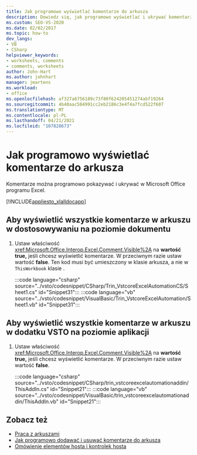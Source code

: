 ```yaml
---
title: Jak programowo wyświetlać komentarze do arkusza
description: Dowiedz się, jak programowo wyświetlać i ukrywać komentarze w arkuszu programu Microsoft Excel na poziomie dokumentu lub aplikacji.
ms.custom: SEO-VS-2020
ms.date: 02/02/2017
ms.topic: how-to
dev_langs:
- VB
- CSharp
helpviewer_keywords:
- worksheets, comments
- comments, worksheets
author: John-Hart
ms.author: johnhart
manager: jmartens
ms.workload:
- office
ms.openlocfilehash: af327a6756189c73f80f624205451274abf19264
ms.sourcegitcommit: 4b40aac584991cc2eb2186c3e4f4a7fcd522f607
ms.translationtype: MT
ms.contentlocale: pl-PL
ms.lasthandoff: 04/21/2021
ms.locfileid: "107828673"
---
```

# <a name="how-to-programmatically-display-worksheet-comments"></a>Jak programowo wyświetlać komentarze do arkusza
  Komentarze można programowo pokazywać i ukrywać w Microsoft Office programu Excel.

 [!INCLUDE[appliesto_xlalldocapp](../vsto/includes/appliesto-xlalldocapp-md.md)]

## <a name="to-display-all-comments-on-a-worksheet-in-a-document-level-customization"></a>Aby wyświetlić wszystkie komentarze w arkuszu w dostosowywaniu na poziomie dokumentu

1. Ustaw właściwość <xref:Microsoft.Office.Interop.Excel.Comment.Visible%2A> na **wartość true,** jeśli chcesz wyświetlić komentarze. W przeciwnym razie ustaw wartość **false**. Ten kod musi być umieszczony w klasie arkusza, a nie w `ThisWorkbook` klasie .

     :::code language="csharp" source="../vsto/codesnippet/CSharp/Trin_VstcoreExcelAutomationCS/Sheet1.cs" id="Snippet31":::
     :::code language="vb" source="../vsto/codesnippet/VisualBasic/Trin_VstcoreExcelAutomation/Sheet1.vb" id="Snippet31":::

## <a name="to-display-all-comments-on-a-worksheet-in-an-application-level-vsto-add-in"></a>Aby wyświetlić wszystkie komentarze w arkuszu w dodatku VSTO na poziomie aplikacji

1. Ustaw właściwość <xref:Microsoft.Office.Interop.Excel.Comment.Visible%2A> na **wartość true,** jeśli chcesz wyświetlić komentarze. W przeciwnym razie ustaw wartość **false**.

     :::code language="csharp" source="../vsto/codesnippet/CSharp/trin_vstcoreexcelautomationaddin/ThisAddIn.cs" id="Snippet21":::
     :::code language="vb" source="../vsto/codesnippet/VisualBasic/trin_vstcoreexcelautomationaddin/ThisAddIn.vb" id="Snippet21":::

## <a name="see-also"></a>Zobacz też
- [Praca z arkuszami](../vsto/working-with-worksheets.md)
- [Jak programowo dodawać i usuwać komentarze do arkusza](../vsto/how-to-programmatically-add-and-delete-worksheet-comments.md)
- [Omówienie elementów hosta i kontrolek hosta](../vsto/host-items-and-host-controls-overview.md)
